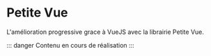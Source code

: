 # Petite Vue

L'amélioration progressive grace à VueJS avec la librairie Petite Vue.

::: danger
Contenu en cours de réalisation
:::
